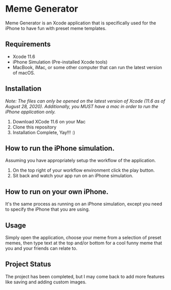 # Meme Generator

Meme Generator is an Xcode application that is specifically used for the iPhone to have fun with preset meme templates.

## Requirements
- Xcode 11.6
- iPhone Simulation (Pre-installed Xcode tools)
- MacBook, iMac, or some other computer that can run the latest version of macOS.

## Installation

*Note: The files can only be opened on the latest version of Xcode (11.6 as of August 28, 2020). Additionally, you MUST have a mac in order to run the iPhone application only.*

1) Download XCode 11.6 on your Mac
2) Clone this repository 
3) Installation Complete, Yay!!! :)

## How to run the iPhone simulation.

Assuming you have appropriately setup the workflow of the application.

1) On the top right of your workflow environment click the play button.
2) Sit back and watch your app run on an iPhone simulation.

## How to run on your own iPhone.

It's the same process as running on an iPhone simulation, except you need to specify the iPhone that you are using.

## Usage
Simply open the application, choose your meme from a selection of preset memes, then type text at the top and/or bottom for a cool funny meme that you and your friends can relate to.

## Project Status
The project has been completed, but I may come back to add more features like saving and adding custom images.

